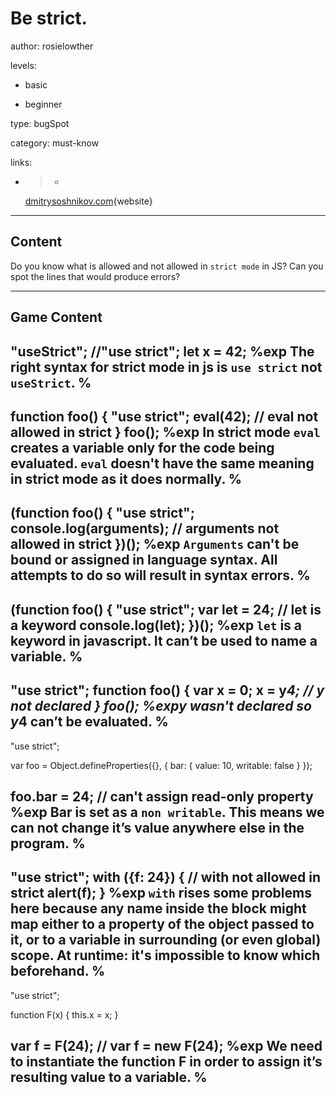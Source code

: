 # Be strict.
author: rosielowther

levels:

  - basic

  - beginner

type: bugSpot

category: must-know

links:

  - >-
    [dmitrysoshnikov.com](http://dmitrysoshnikov.com/ecmascript/es5-chapter-2-strict-mode/){website}

---
## Content

Do you know what is allowed and not
allowed in `strict mode` in JS? Can
you spot the lines that would produce
errors?

---
## Game Content

"useStrict";
//"use strict";
let x = 42;
%exp
The right syntax for strict mode
in js is `use strict` not `useStrict`.
%
---
function foo() {
  "use strict";
  eval(42);
// eval not allowed in strict
}
foo();
%exp
In strict mode `eval` creates a variable
only for the code being evaluated. `eval`
doesn't have the same meaning in strict
mode as it does normally.
%
---
(function foo() {
  "use strict";
   console.log(arguments);
// arguments not allowed in strict
})();
%exp
`Arguments` can't be bound or assigned in
language syntax. All attempts to do so
will result in syntax errors.
%
---
(function foo() {
  "use strict";
   var let = 24;
// let is a keyword
   console.log(let);
})();
%exp
`let` is a keyword in javascript. It can’t
be used to name a variable.
%
---
"use strict";
function foo() {
  var x = 0;
  x = y*4;
// y not declared
}
foo();
%expy
wasn't declared so y*4 can’t be evaluated.
%
---
"use strict";

var foo = Object.defineProperties({}, {
  bar: {
    value: 10,
    writable: false
  }
});

foo.bar = 24;
// can't assign read-only property
%exp
Bar is set as a `non writable`. This means
we can not change it’s value anywhere else
in the program.
%
---
"use strict";
with ({f: 24}) {
// with not allowed in strict
  alert(f);
}
%exp
`with` rises some problems here because
any name inside the block might map
either to a property of the object passed
to it, or to a variable in surrounding
(or even global) scope. At runtime: it's
impossible to know which beforehand.
%
---
"use strict";

function F(x) {
  this.x = x;
}

var f = F(24);
// var f = new F(24);
%exp
We need to instantiate the function F in
order to assign it’s resulting value to a
variable.
%
---
